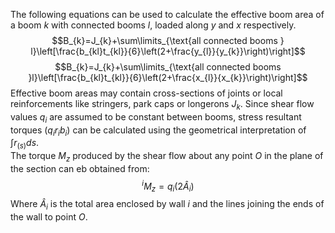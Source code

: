 The following equations can be used to calculate the effective boom area of a boom $k$ with connected booms $l$, loaded along $y$ and $x$ respectively.
$$B_{k}=J_{k}+\sum\limits_{\text{all connected booms } l}\left[\frac{b_{kl}t_{kl}}{6}\left(2+\frac{y_{l}}{y_{k}}\right)\right]$$
$$B_{k}=J_{k}+\sum\limits_{\text{all connected booms }l}\left[\frac{b_{kl}t_{kl}}{6}\left(2+\frac{x_{l}}{x_{k}}\right)\right]$$
Effective boom areas may contain cross-sections of joints or local reinforcements like stringers, park caps or longerons $J_{k}$.
Since shear flow values $q_{i}$ are assumed to be constant between booms, stress resultant torques $(q_{i}r_{i}b_{i})$ can be calculated using the geometrical interpretation of $\int r_{(s)}ds$.
\
The torque $M_{z}$ produced by the shear flow about any point $O$ in the plane of the section can eb obtained from:
$$^{i}M_{z}=q_{i}(2 \hat{A}_{i})$$
Where $\hat{A}_{i}$ is the total area enclosed by wall $i$ and the lines joining the ends of the wall to point $O$.